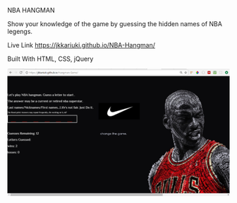 NBA HANGMAN

Show your knowledge of the game by guessing the hidden names of NBA legengs. 

Live Link https://jkkariuki.github.io/NBA-Hangman/

Built With HTML, CSS, jQuery

 ![](assets/images/screenshot.png)

 
